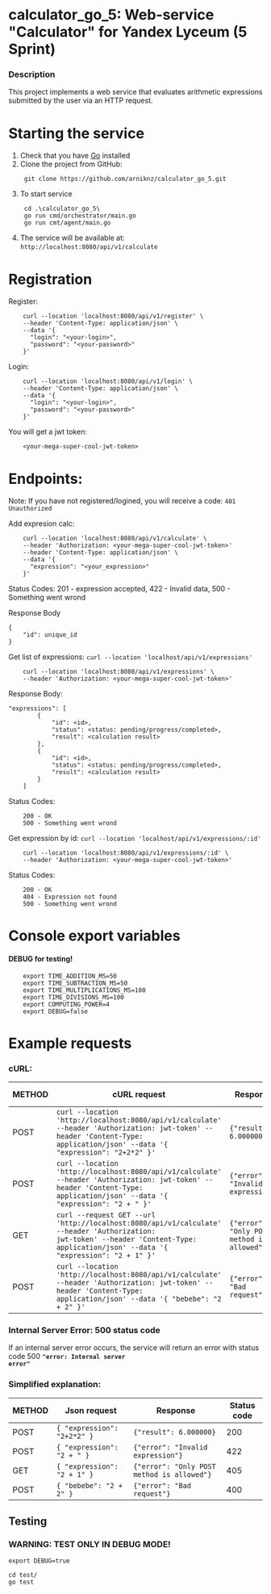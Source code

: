 # calculator_go_5: Web-service "Calculator" for Yandex Lyceum (5 Sprint)

### Description
This project implements a web service that evaluates arithmetic expressions submitted by the user via an HTTP request.

# Starting the service
  1. Check that you have [Go](https://go.dev/dl/) installed
  2. Clone the project from GitHub:
     ```
      git clone https://github.com/arniknz/calculator_go_5.git
     ```
  3. To start service
     ```
      cd .\calculator_go_5\
      go run cmd/orchestrator/main.go
      go run cmt/agent/main.go
     ```
  4. The service will be available at: ```http://localhost:8080/api/v1/calculate```

# Registration

Register:
```
    curl --location 'localhost:8080/api/v1/register' \
    --header 'Content-Type: application/json' \
    --data '{
      "login": "<your-login>",
      "password": "<your-password>"
    }'
```

Login:
```
    curl --location 'localhost:8080/api/v1/login' \
    --header 'Content-Type: application/json' \
    --data '{
      "login": "<your-login>",
      "password": "<your-password>"
    }'
```

You will get a jwt token:
```
    <your-mega-super-cool-jwt-token>
```

# Endpoints:

Note: If you have not registered/logined, you will receive a code: ```401 Unauthorized```

Add expresion calc:
```
    curl --location 'localhost:8080/api/v1/calculate' \
    --header 'Authorization: <your-mega-super-cool-jwt-token>'
    --header 'Content-Type: application/json' \
    --data '{
      "expression": "<your_expression>"
    }'
```

Status Codes: 201 - expression accepted, 422 - Invalid data, 500 - Something went wrond

Response Body

```
{
    "id": unique_id
}
```

Get list of expressions:
```curl --location 'localhost/api/v1/expressions'```
```
    curl --location 'localhost:8080/api/v1/expressions' \
    --header 'Authorization: <your-mega-super-cool-jwt-token>'
```

Response Body:
```
"expressions": [
        {
            "id": <id>,
            "status": <status: pending/progress/completed>,
            "result": <calculation result>
        },
        {
            "id": <id>,
            "status": <status: pending/progress/completed>,
            "result": <calculation result>
        }
    ]
```

Status Codes:
```
    200 - OK
    500 - Something went wrond
```

Get expression by id:
```curl --location 'localhost/api/v1/expressions/:id'```
```
    curl --location 'localhost:8080/api/v1/expressions/:id' \
    --header 'Authorization: <your-mega-super-cool-jwt-token>'
```

Status Codes:
```
    200 - OK
    404 - Expression not found
    500 - Something went wrond
```

# Console export variables
#### DEBUG for testing!
```
    export TIME_ADDITION_MS=50
    export TIME_SUBTRACTION_MS=50
    export TIME_MULTIPLICATIONS_MS=100
    export TIME_DIVISIONS_MS=100
    export COMPUTING_POWER=4
    export DEBUG=false
```


# Example requests
### cURL:
| METHOD | cURL request | Response | Status code |
| ------ | ------------ | -------- | ----------- |
| POST   |<code>curl --location 'http://localhost:8080/api/v1/calculate' --header 'Authorization: jwt-token' --header 'Content-Type: application/json' --data '{  "expression": "2+2*2"  }'</code>|<code>{"result": 6.000000}</code>| 200 |
| POST   |<code>curl --location 'http://localhost:8080/api/v1/calculate' --header 'Authorization: jwt-token' --header 'Content-Type: application/json' --data '{  "expression": "2 + "  }'</code>|<code>{"error": "Invalid expression"}</code>| 422 |
| GET    |<code>curl --request GET --url 'http://localhost:8080/api/v1/calculate' --header 'Authorization: jwt-token' --header 'Content-Type: application/json' --data '{  "expression": "2 + 1"  }'</code>|<code>{"error": "Only POST method is allowed"}</code>| 405 |
| POST   |<code>curl --location 'http://localhost:8080/api/v1/calculate' --header 'Authorization: jwt-token' --header 'Content-Type: application/json' --data '{  "bebebe": "2 + 2"  }'</code>|<code>{"error": "Bad request"}</code>| 400 |

### Internal Server Error: 500 status code
If an internal server error occurs, the service will return an error with status code 500
**<code>"error: Internal server error"</code>**

### Simplified explanation:
| METHOD | Json request | Response | Status code |
| ------ | ------------ | -------- | ----------- |
| POST   | <code>{  "expression": "2+2*2"  }</code>|<code>{"result": 6.000000}</code>| 200 |
| POST   | <code>{  "expression": "2 + "  }</code>|<code>{"error": "Invalid expression"}</code>| 422 |
| GET    | <code>{  "expression": "2 + 1"  }</code>|<code>{"error": "Only POST method is allowed"}</code>| 405 |
| POST   | <code>{  "bebebe": "2 + 2"  }</code>|<code>{"error": "Bad request"}</code>| 400 |

## Testing

### WARNING: TEST ONLY IN DEBUG MODE!

```
export DEBUG=true
```

```
cd test/
go test
```